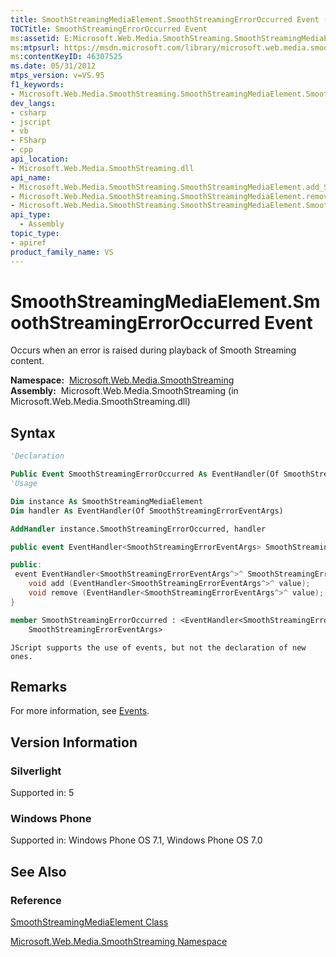 ```yaml
---
title: SmoothStreamingMediaElement.SmoothStreamingErrorOccurred Event (Microsoft.Web.Media.SmoothStreaming)
TOCTitle: SmoothStreamingErrorOccurred Event
ms:assetid: E:Microsoft.Web.Media.SmoothStreaming.SmoothStreamingMediaElement.SmoothStreamingErrorOccurred
ms:mtpsurl: https://msdn.microsoft.com/library/microsoft.web.media.smoothstreaming.smoothstreamingmediaelement.smoothstreamingerroroccurred(v=VS.95)
ms:contentKeyID: 46307525
ms.date: 05/31/2012
mtps_version: v=VS.95
f1_keywords:
- Microsoft.Web.Media.SmoothStreaming.SmoothStreamingMediaElement.SmoothStreamingErrorOccurred
dev_langs:
- csharp
- jscript
- vb
- FSharp
- cpp
api_location:
- Microsoft.Web.Media.SmoothStreaming.dll
api_name:
- Microsoft.Web.Media.SmoothStreaming.SmoothStreamingMediaElement.add_SmoothStreamingErrorOccurred
- Microsoft.Web.Media.SmoothStreaming.SmoothStreamingMediaElement.remove_SmoothStreamingErrorOccurred
- Microsoft.Web.Media.SmoothStreaming.SmoothStreamingMediaElement.SmoothStreamingErrorOccurred
api_type:
  - Assembly
topic_type:
- apiref
product_family_name: VS
---
```


# SmoothStreamingMediaElement.SmoothStreamingErrorOccurred Event

Occurs when an error is raised during playback of Smooth Streaming content.

**Namespace:**  [Microsoft.Web.Media.SmoothStreaming](microsoft-web-media-smoothstreaming-namespace_1.md)  
**Assembly:**  Microsoft.Web.Media.SmoothStreaming (in Microsoft.Web.Media.SmoothStreaming.dll)

## Syntax

```vb
'Declaration

Public Event SmoothStreamingErrorOccurred As EventHandler(Of SmoothStreamingErrorEventArgs)
'Usage

Dim instance As SmoothStreamingMediaElement
Dim handler As EventHandler(Of SmoothStreamingErrorEventArgs)

AddHandler instance.SmoothStreamingErrorOccurred, handler
```

```csharp
public event EventHandler<SmoothStreamingErrorEventArgs> SmoothStreamingErrorOccurred
```

```cpp
public:
 event EventHandler<SmoothStreamingErrorEventArgs^>^ SmoothStreamingErrorOccurred {
    void add (EventHandler<SmoothStreamingErrorEventArgs^>^ value);
    void remove (EventHandler<SmoothStreamingErrorEventArgs^>^ value);
}
```

``` fsharp
member SmoothStreamingErrorOccurred : <EventHandler<SmoothStreamingErrorEventArgs>,
    SmoothStreamingErrorEventArgs>
```

```jscript
JScript supports the use of events, but not the declaration of new ones.
```

## Remarks

For more information, see [Events](events.md).

## Version Information

### Silverlight

Supported in: 5  

### Windows Phone

Supported in: Windows Phone OS 7.1, Windows Phone OS 7.0  

## See Also

### Reference

[SmoothStreamingMediaElement Class](smoothstreamingmediaelement-class-microsoft-web-media-smoothstreaming_1.md)

[Microsoft.Web.Media.SmoothStreaming Namespace](microsoft-web-media-smoothstreaming-namespace_1.md)

